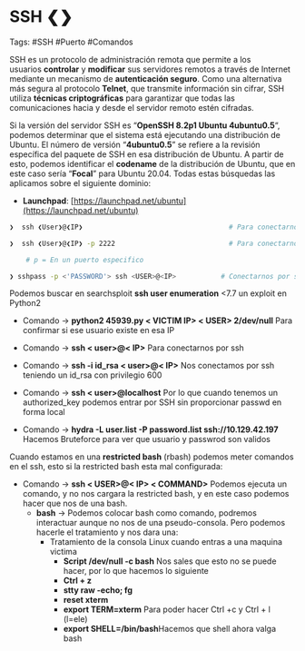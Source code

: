 # SSH ❮❯

Tags: #SSH #Puerto #Comandos 

SSH es un protocolo de administración remota que permite a los usuarios **controlar** y **modificar** sus servidores remotos a través de Internet mediante un mecanismo de **autenticación seguro**. Como una alternativa más segura al protocolo **Telnet**, que transmite información sin cifrar, SSH utiliza **técnicas criptográficas** para garantizar que todas las comunicaciones hacia y desde el servidor remoto estén cifradas.

Si la versión del servidor SSH es “**OpenSSH 8.2p1 Ubuntu 4ubuntu0.5**“, podemos determinar que el sistema está ejecutando una distribución de Ubuntu. El número de versión “**4ubuntu0.5**” se refiere a la revisión específica del paquete de SSH en esa distribución de Ubuntu. A partir de esto, podemos identificar el **codename** de la distribución de Ubuntu, que en este caso sería “**Focal**” para Ubuntu 20.04.
Todas estas búsquedas las aplicamos sobre el siguiente dominio:
-   **Launchpad**: [https://launchpad.net/ubuntu](https://launchpad.net/ubuntu)

```bash
❯  ssh ❮User❯@❮IP❯                                    # Para conectarnos por ssh en el puerto default 22
```

```bash
❯  ssh ❮User❯@❮IP❯ -p 2222                            # Para conectarnos por ssh

	# p = En un puerto especifico
```

```bash
❯ sshpass -p <'PASSWORD'> ssh <USER>@<IP>           # Conectarnos por ssh colocando de una vez la passwd  
```







Podemos buscar en searchsploit **ssh user enumeration** <7.7 un exploit en Python2
- Comando -> **python2 45939.py < VICTIM IP> < USER> 2/dev/null** Para confirmar si ese usuario existe en esa IP

- Comando -> **ssh < user>@< IP>** Para conectarnos por ssh
- Comando -> **ssh -i id_rsa < user>@< IP>** Nos conectamos por ssh teniendo un id_rsa con privilegio 600
- Comando -> **ssh < user>@localhost** Por lo que cuando tenemos un authorized_key podemos entrar por SSH sin proporcionar passwd en forma local 

- Comando -> **hydra -L user.list -P password.list ssh://10.129.42.197** Hacemos Bruteforce para ver que usuario y passwrod son validos


Cuando estamos en una **restricted bash** (rbash) podemos meter comandos en el ssh, esto si la restricted bash esta mal configurada:
- Comando -> **ssh < USER>@< IP> < COMMAND>** Podemos ejecuta un comando, y no nos cargara la restricted bash, y en este caso podemos hacer que nos de una bash. 
	- **bash** -> Podemos colocar bash como comando, podremos interactuar aunque no nos de una pseudo-consola. Pero podemos hacerle el tratamiento y nos dara una:
		- Tratamiento de la consola Linux cuando entras a una maquina victima
			 - **Script /dev/null -c bash** Nos sales que esto no se puede hacer, por lo que hacemos lo siguiente
			 - **Ctrl + z**
			 - **stty raw -echo; fg**
			 -  **reset xterm**
			- **export TERM=xterm** Para poder hacer Ctrl +c y Ctrl + l (l=ele)
			- **export SHELL=/bin/bash**Hacemos que shell ahora valga bash
